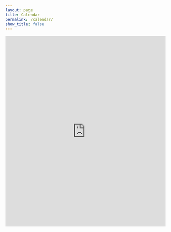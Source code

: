 ```yaml
---
layout: page
title: Calendar
permalink: /calendar/
show_title: false
---
```


<iframe
src="https://calendar.google.com/calendar/embed?height=600&wkst=1&bgcolor=%23ffffff&ctz=America%2FNew_York&mode=WEEK&showTitle=0&showPrint=0&showTz=0&showCalendars=0&src=d3ViY2FsZW5kYXJAZ21haWwuY29t&color=%234285F4"
style="border-width:0;min-width:326px;max-width:740;width:100%;" height="600"
frameborder="0" scrolling="no"></iframe>
